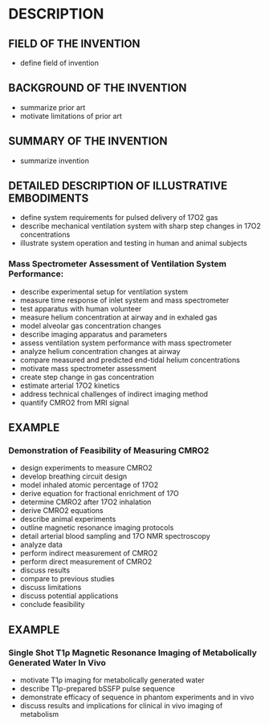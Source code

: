 # DESCRIPTION

## FIELD OF THE INVENTION

- define field of invention

## BACKGROUND OF THE INVENTION

- summarize prior art
- motivate limitations of prior art

## SUMMARY OF THE INVENTION

- summarize invention

## DETAILED DESCRIPTION OF ILLUSTRATIVE EMBODIMENTS

- define system requirements for pulsed delivery of 17O2 gas
- describe mechanical ventilation system with sharp step changes in 17O2 concentrations
- illustrate system operation and testing in human and animal subjects

### Mass Spectrometer Assessment of Ventilation System Performance:

- describe experimental setup for ventilation system
- measure time response of inlet system and mass spectrometer
- test apparatus with human volunteer
- measure helium concentration at airway and in exhaled gas
- model alveolar gas concentration changes
- describe imaging apparatus and parameters
- assess ventilation system performance with mass spectrometer
- analyze helium concentration changes at airway
- compare measured and predicted end-tidal helium concentrations
- motivate mass spectrometer assessment
- create step change in gas concentration
- estimate arterial 17O2 kinetics
- address technical challenges of indirect imaging method
- quantify CMRO2 from MRI signal

## EXAMPLE

### Demonstration of Feasibility of Measuring CMRO2

- design experiments to measure CMRO2
- develop breathing circuit design
- model inhaled atomic percentage of 17O2
- derive equation for fractional enrichment of 17O
- determine CMRO2 after 17O2 inhalation
- derive CMRO2 equations
- describe animal experiments
- outline magnetic resonance imaging protocols
- detail arterial blood sampling and 17O NMR spectroscopy
- analyze data
- perform indirect measurement of CMRO2
- perform direct measurement of CMRO2
- discuss results
- compare to previous studies
- discuss limitations
- discuss potential applications
- conclude feasibility

## EXAMPLE

### Single Shot T1ρ Magnetic Resonance Imaging of Metabolically Generated Water In Vivo

- motivate T1ρ imaging for metabolically generated water
- describe T1ρ-prepared bSSFP pulse sequence
- demonstrate efficacy of sequence in phantom experiments and in vivo
- discuss results and implications for clinical in vivo imaging of metabolism

